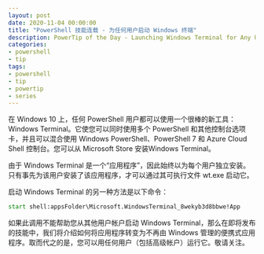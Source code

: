 ```yaml
---
layout: post
date: 2020-11-04 00:00:00
title: "PowerShell 技能连载 - 为任何用户启动 Windows 终端"
description: PowerTip of the Day - Launching Windows Terminal for Any User
categories:
- powershell
- tip
tags:
- powershell
- tip
- powertip
- series
---
```

在 Windows 10 上，任何 PowerShell 用户都可以使用一个很棒的新工具：Windows Terminal。它使您可以同时使用多个 PowerShell 和其他控制台选项卡，并且可以混合使用 Windows PowerShell、PowerShell 7 和 Azure Cloud Shell 控制台。您可以从 Microsoft Store 安装Windows Terminal。

由于 Windows Terminal 是一个“应用程序”，因此始终以为每个用户独立安装。只有事先为该用户安装了该应用程序，才可以通过其可执行文件 wt.exe 启动它。

启动 Windows Terminal 的另一种方法是以下命令：

```cmd
start shell:appsFolder\Microsoft.WindowsTerminal_8wekyb3d8bbwe!App
```

如果此调用不能帮助您从其他用户帐户启动 Windows Terminal，那么在即将发布的技能中，我们将介绍如何将应用程序转变为不再由 Windows 管理的便携式应用程序。取而代之的是，您可以用任何用户（包括高级帐户）运行它。敬请关注。

<!--本文国际来源：[Launching Windows Terminal for Any User](https://community.idera.com/database-tools/powershell/powertips/b/tips/posts/launching-windows-terminal-for-any-user)-->

